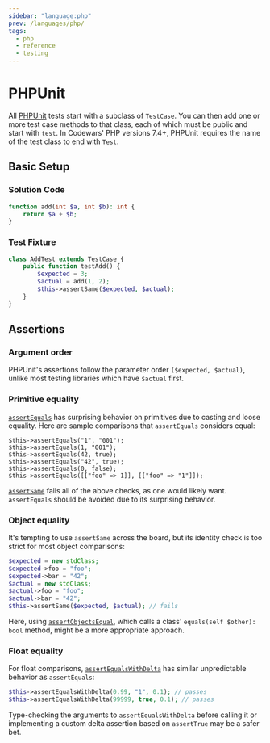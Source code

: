 ```yaml
---
sidebar: "language:php"
prev: /languages/php/
tags:
  - php
  - reference
  - testing
---
```


# PHPUnit

All [PHPUnit](https://phpunit.readthedocs.io/) tests start with a subclass of `TestCase`. You can then add one or more test case methods to that class, each of which must be public and start with `test`. In Codewars' PHP versions 7.4+, PHPUnit requires the name of the test class to end with `Test`.

## Basic Setup

### Solution Code

```php
function add(int $a, int $b): int {
    return $a + $b;
}
```

### Test Fixture

```php
class AddTest extends TestCase {
    public function testAdd() {
        $expected = 3;
        $actual = add(1, 2);
        $this->assertSame($expected, $actual);
    }
}
```

## Assertions

### Argument order

PHPUnit's assertions follow the parameter order `($expected, $actual)`, unlike most testing libraries which have `$actual` first.

### Primitive equality

[`assertEquals`](https://phpunit.readthedocs.io/en/9.5/assertions.html#assertequals) has surprising behavior on primitives due to casting and loose equality. Here are sample comparisons that `assertEquals` considers equal:

```
$this->assertEquals("1", "001");
$this->assertEquals(1, "001");
$this->assertEquals(42, true);
$this->assertEquals("42", true);
$this->assertEquals(0, false);
$this->assertEquals([["foo" => 1]], [["foo" => "1"]]);
```

[`assertSame`](https://phpunit.readthedocs.io/en/9.5/assertions.html#assertsame) fails all of the above checks, as one would likely want. `assertEquals` should be avoided due to its surprising behavior.

### Object equality

It's tempting to use `assertSame` across the board, but its identity check is too strict for most object comparisons:

```php
$expected = new stdClass;
$expected->foo = "foo";
$expected->bar = "42";
$actual = new stdClass;
$actual->foo = "foo";
$actual->bar = "42";
$this->assertSame($expected, $actual); // fails
```

Here, using [`assertObjectsEqual`](https://phpunit.readthedocs.io/en/9.5/assertions.html#assertobjectequals), which calls a class' `equals(self $other): bool` method, might be a more appropriate approach.

### Float equality

For float comparisons, [`assertEqualsWithDelta`](https://phpunit.readthedocs.io/en/9.5/assertions.html#assertequalswithdelta) has similar unpredictable behavior as `assertEquals`:

```php
$this->assertEqualsWithDelta(0.99, "1", 0.1); // passes
$this->assertEqualsWithDelta(99999, true, 0.1); // passes
```

Type-checking the arguments to `assertEqualsWithDelta` before calling it or implementing a custom delta assertion based on `assertTrue` may be a safer bet.


<!--
TODO: Finish this reference
TODO: Add tutorial and link to it
TODO: Add any recipes and link to them
-->
